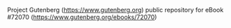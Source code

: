 Project Gutenberg (https://www.gutenberg.org) public repository
for eBook #72070 (https://www.gutenberg.org/ebooks/72070)
